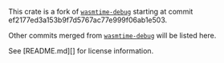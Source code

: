 This crate is a fork of [`wasmtime-debug`][] starting at commit ef2177ed3a153b9f7d5767ac77e999f06ab1e503.

Other commits merged from [`wasmtime-debug`][] will be listed here.

See [README.md][] for license information.

[`wasmtime-debug`]: https://crates.io/crates/wasmtime-debug
